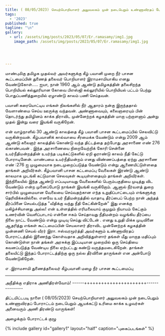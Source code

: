 ```yaml
---
title: ( 08/05/2023) செயற்பொறியாளர் அலுவலகம் முன் நடைபெறும் உண்ணாவிரதப் போராட்டம் நடைபெறும் ஆயக்கட்டு உரிமை காக்க உழவர்கள் அனைவரும் அணி திரண்டு வாருங்கள்!
tags:
  - '2023'
published: true
tagline: "\n"
gallery:
  - url: /assets/img/posts/2023/05/07/Er.ramasamy/img1.jpg
    image_path: /assets/img/posts/2023/05/07/Er.ramasamy/img1.jpg
  
  


---
```


மாண்புமிகு தமிழக முதல்வர் அவர்களுக்கு கீழ் பவானி முறை நீர் பாசன கூட்டமைப்பின் துணைத் தலைவர் பொறியாளர் இராமசாமியாகிய எனது வேண்டுகோள்.....
    ஐயா,
 நான் 1960 ஆம் ஆண்டு தமிழகத்தின் தலைசிறந்த பொறியியல் கல்லூரியான கோவை பிஎஸ்ஜி கல்லூரியில் பொறியியல் பட்டம் பெற்று பொதுப்பணித்துறையில் ஏழாண்டு காலம் பணி செய்தவன்.

 பவானி கரையொட்டிய எங்கள் நிலங்களில் நீர் ஆதாரம் நன்கு இருந்ததால் வேளாண்மை செய்ய ஊருக்கு வந்தவன்.
 அண்ணாவையும், கலைஞரையும் பின் தொடர்ந்து தமிழினம் காக்க திராவிட முன்னேற்றக் கழகத்தின் மாறா பற்றாளனாய் அன்று முதல் இன்று வரை இயங்கி வருகிறேன்.

 என் வாழ்நாளில் 30 ஆண்டு காலத்தை கீழ் பவானி பாசன கூட்டமைப்பில் செலவிட்டு வருகின்றவன்.
 கீழ்பவானிக் கால்வாயை சீரமைக்க வேண்டும் என்று 2009 ஆம் ஆண்டு கலைஞர் காலத்தில் கொண்டு வந்த திட்டத்தை தற்போது அரசாணை எண் 276 ல்காண்பவன் .
இந்த அரசாணையை நிறைவேற்றிக் கோரி சென்னை உயர்நீதிமன்றத்தின் உயர்ந்த படிக்கட்டுகளில் ஏறி ஓராண்டு காலம் நீதி கேட்டு போராடினேன்.
 மாண்பமை உயர்நீதிமன்றம் எனது விண்ணப்பத்தை ஏற்று அரசாணை எண் :276 ஐ முழுமையாக நடைமுறைப்படுத்த வேண்டும் என்று ஆணையிட்டுள்ளதை தாங்கள் அறிவீர்கள்.
 கீழ்பவானி பாசன கட்டமைப்பு வேலைகள் இரண்டு ஆண்டு காலமாக முடங்கி கட்டுமான செலவுகள் கூடியுள்ளதையும் தாங்கள் அறிவீர்கள்.
 இந்நிலையில் இந்த ஆண்டு எப்படியாவது வேலைகளில் பெரும்பகுதியை முடித்து விட வேண்டும் என்ற முனைப்போடு நாங்கள் இயங்கி வருகிறோம்.
 ஆனால் நீர்வளத் துறை சார்பில் முழுமையான வேலையை செய்வதற்கான எந்த உறுதிப்பாட்டையும் எங்களுக்கு தெரிவிக்கவில்லை.
 எனவே உயர் நீதிமன்றத்தில் வாதாடி தீர்ப்பைப் பெற்ற நான் அந்தத் தீர்ப்பினை செயல்படுத்த
 "வீதிக்கு வந்து நீதி கேட்கின்றேன்"
 இது எனக்கு மகிழ்ச்சியானது அல்ல! என் உள்ளத்தில் எரிமலையாய் குமுறும் நியாயம் கேட்கும் உணர்வின் வெளிப்பாடாய் என்னை ஈகம் செய்தாவது நீதிமன்றம் வழங்கிய தீர்ப்பை நிலை நாட்ட வேண்டும் என்று முடிவு செய்து விட்டேன் .
எனது உறுதி மிக்க முடிவினை ஆதரித்து எங்கள் கூட்டமைப்பின் செயலாளர் திராவிட முன்னேற்றக் கழகத்தின் முன்னணி செயல் வீரர் 
இரா. ஈஸ்வரமூர்த்தி அவர்களும் உண்ணாவிரதப் போராட்டத்தில் இணைந்து கொள்வதாக அறிவித்துள்ளார் தங்கள் மீது மாறாத மதிப்பும் கொண்டுள்ள நான் தங்கள் அரசுக்கு இப்படியான முறையில் ஒரு செய்தியை கவனப்படுத்த வேண்டிய நிலை ஏற்பட்டது கண்டு வருத்தமடைகிறேன்.
 தாங்கள் தலையிட்டு இந்தப் போராட்டத்திற்கு ஒரு நல்ல தீர்வினை தாருங்கள் என அன்போடு வேண்டுகிறேன்.

எ .இராமசாமி 
துணைத்தலைவர் கீழ்பவானி மழை நீர் பாசன கூட்டமைப்பு






---------


அநீதிக்கு எதிராக அணிதிரள்வோம்!
------++++++++++++++++++++++---------------

திட்டமிட்டபடி நாளை ( 08/05/2023) செயற்பொறியாளர் அலுவலகம் முன் நடைபெறும் உண்ணாவிரதப் போராட்டம் நடைபெறும் ஆயக்கட்டு உரிமை காக்க உழவர்கள் அனைவரும் அணி திரண்டு வாருங்கள்!

அழைக்கும்
போராட்டக் குழூ 


{% include gallery id="gallery1" layout="half" caption="புகைப்படங்கள்" %}